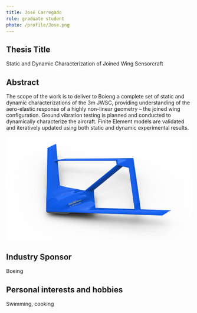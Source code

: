 ```yaml
---
title: José Carregado
role: graduate student
photo: /profile/Jose.png
---
```


## Thesis Title

Static and Dynamic Characterization of Joined Wing Sensorcraft

## Abstract

The scope of the work is to deliver to Boieng a complete set of static and dynamic characterizations of the 3m JWSC, providing understanding of the aero-elastic response of a highly non-linear geometry – the joined wing configuration. Ground vibration testing is planned and conducted to dynamically characterize the aircraft. Finite Element models are validated and iteratively updated using both static and dynamic experimental results.

![3m JWSC](/profile/1.png)

## Industry Sponsor

Boeing

## Personal interests and hobbies

Swimming, cooking
